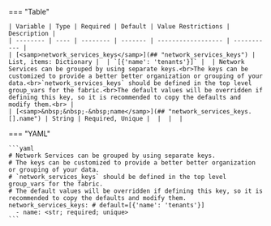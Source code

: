 <!--
  ~ Copyright (c) 2025 Arista Networks, Inc.
  ~ Use of this source code is governed by the Apache License 2.0
  ~ that can be found in the LICENSE file.
  -->
=== "Table"

    | Variable | Type | Required | Default | Value Restrictions | Description |
    | -------- | ---- | -------- | ------- | ------------------ | ----------- |
    | [<samp>network_services_keys</samp>](## "network_services_keys") | List, items: Dictionary |  | `[{'name': 'tenants'}]` |  | Network Services can be grouped by using separate keys.<br>The keys can be customized to provide a better better organization or grouping of your data.<br>`network_services_keys` should be defined in the top level group_vars for the fabric.<br>The default values will be overridden if defining this key, so it is recommended to copy the defaults and modify them.<br> |
    | [<samp>&nbsp;&nbsp;-&nbsp;name</samp>](## "network_services_keys.[].name") | String | Required, Unique |  |  |  |

=== "YAML"

    ```yaml
    # Network Services can be grouped by using separate keys.
    # The keys can be customized to provide a better better organization or grouping of your data.
    # `network_services_keys` should be defined in the top level group_vars for the fabric.
    # The default values will be overridden if defining this key, so it is recommended to copy the defaults and modify them.
    network_services_keys: # default=[{'name': 'tenants'}]
      - name: <str; required; unique>
    ```
